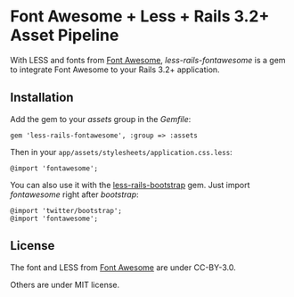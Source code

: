 # Font Awesome + Less + Rails 3.2+ Asset Pipeline

With LESS and fonts from [Font Awesome](http://fortawesome.github.com/Font-Awesome),
*less-rails-fontawesome* is a gem to integrate Font Awesome to your Rails 3.2+ application.


## Installation

Add the gem to your *assets* group in the *Gemfile*:

    gem 'less-rails-fontawesome', :group => :assets

Then in your `app/assets/stylesheets/application.css.less`:

    @import 'fontawesome';

You can also use it with the [less-rails-bootstrap](https://github.com/metaskills/less-rails-bootstrap) gem.
Just import *fontawesome* right after *bootstrap*:

    @import 'twitter/bootstrap';
    @import 'fontawesome';


## License

The font and LESS from [Font Awesome](http://fortawesome.github.com/Font-Awesome) are under CC-BY-3.0.

Others are under MIT license.
